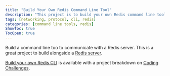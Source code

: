```yaml
---
title: "Build Your Own Redis Command Line Tool"
description: "This project is to build your own Redis command line tool."
tags: [networking, protocol, cli, redis]
categories: [command line tools, redis]
ShowToc: true
TocOpen: true
---
```


Build a command line too to communicate with a Redis server. This is a great project to build alongside a [Redis server](/posts/redis).

<!--more-->

[Build your own Redis CLI](https://codingchallenges.fyi/challenges/challenge-redis-cli) is available with a project breakdown on [Coding Challenges](https://codingchallenges.fyi/).